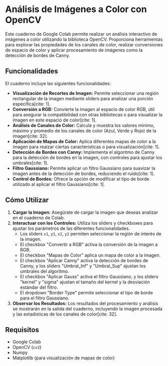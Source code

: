 # Análisis de Imágenes a Color con OpenCV

Este cuaderno de Google Colab permite realizar un análisis interactivo de imágenes a color utilizando la biblioteca OpenCV. Proporciona herramientas para explorar las propiedades de los canales de color, realizar conversiones de espacio de color y aplicar procesamiento de imágenes como la detección de bordes de Canny.

## Funcionalidades

El cuaderno incluye las siguientes funcionalidades:

* **Visualización de Recortes de Imagen:** Permite seleccionar una región rectangular de la imagen mediante sliders para analizar una porción específica[cite: 1].
* **Conversión a RGB:** Convierte la imagen al espacio de color RGB, útil para asegurar la compatibilidad con otras bibliotecas o para visualizar la imagen en este espacio de color[cite: 1].
* **Análisis de Canales de Color:** Calcula y muestra los valores mínimo, máximo y promedio de los canales de color (Azul, Verde y Rojo) de la imagen[cite: 32].
* **Aplicación de Mapas de Color:** Aplica diferentes mapas de color a la imagen para realzar ciertas características o para visualización[cite: 1].
* **Detección de Bordes con Canny:** Implementa el algoritmo de Canny para la detección de bordes en la imagen, con controles para ajustar los umbrales[cite: 1].
* **Filtro Gaussiano:** Permite aplicar un filtro Gaussiano para suavizar la imagen antes de la detección de bordes, reduciendo el ruido[cite: 1].
* **Control de Bordes:** Ofrece la opción de modificar el tipo de borde utilizado al aplicar el filtro Gaussiano[cite: 1].

## Cómo Utilizar

1.  **Cargar la Imagen:** Asegúrate de cargar la imagen que deseas analizar en el cuaderno de Colab.
2.  **Interactuar con los Controles:** Utiliza los sliders y checkboxes para ajustar los parámetros de las diferentes funcionalidades.
    * Los sliders `x1`, `y1`, `x2`, `y2` permiten seleccionar la región de interés de la imagen.
    * El checkbox "Convertir a RGB" activa la conversión de la imagen a RGB.
    * El checkbox "Mapas de Color" aplica un mapa de color a la imagen.
    * El checkbox "Aplicar Canny" activa la detección de bordes de Canny, y los sliders "Umbral\_Inf" y "Umbral\_Sup" ajustan los umbrales del algoritmo.
    * El checkbox "Aplicar Gauss" activa el filtro Gaussiano, y los sliders "kernel" y "sigma" ajustan el tamaño del kernel y la desviación estándar del filtro.
    * El dropdown "Border Type" permite seleccionar el tipo de borde para el filtro Gaussiano.
3.  **Observar los Resultados:** Los resultados del procesamiento y análisis se mostrarán en la salida del cuaderno, incluyendo la imagen procesada y las estadísticas de los canales de color[cite: 32].

## Requisitos

* Google Colab
* OpenCV (`cv2`)
* Numpy
* Matplotlib (para visualización de mapas de color)
